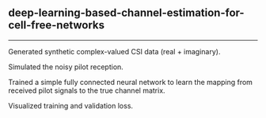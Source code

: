 ## deep-learning-based-channel-estimation-for-cell-free-networks
-----
Generated synthetic complex-valued CSI data (real + imaginary).

Simulated the noisy pilot reception.

Trained a simple fully connected neural network to learn the mapping from received pilot signals to the true channel matrix.

Visualized training and validation loss.
